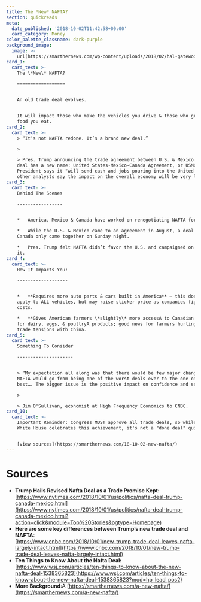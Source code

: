 ```yaml
---
title: The *New* NAFTA?
section: quickreads
meta:
  date_published: '2018-10-02T11:42:58+00:00'
  card_category: Money
color_palette_classname: dark-purple
background_image:
  image: >-
    url(https://smarthernews.com/wp-content/uploads/2018/02/hal-gatewood-336681-360x360.jpg)
card_1:
  card_text: >-
    The \*New\* NAFTA?

    ==================


    An old trade deal evolves.


    It will impact those who make the vehicles you drive & those who grow the
    food you eat.
card_2:
  card_text: >-
    > “It’s not NAFTA redone. It’s a brand new deal.”

    > 

    > Pres. Trump announcing the trade agreement between U.S. & Mexico. The new
    deal has a new name: United States-Mexico-Canada Agreement, or USMCA. The
    President says it "will send cash and jobs pouring into the United States";
    other analysts say the impact on the overall economy will be very little.
card_3:
  card_text: >-
    Behind The Scenes

    -----------------


    *   America, Mexico & Canada have worked on renegotiating NAFTA for weeks.

    *   While the U.S. & Mexico came to an agreement in August, a deal with
    Canada only came together on Sunday night.

    *   Pres. Trump felt NAFTA didn’t favor the U.S. and campaigned on changing
    it.
card_4:
  card_text: >-
    How It Impacts You:

    -------------------


    *   **Requires more auto parts & cars built in America** – this doesn’t
    apply to ALL vehicles, but may raise sticker price as companies figure out
    costs.

    *   **Gives American farmers \*slightly\* more accessA to Canadian markets**
    for dairy, eggs, & poultryA products; good news for farmers hurting due to
    trade tensions with China.
card_5:
  card_text: >-
    Something To Consider

    ---------------------


    > “My expectation all along was that there would be few major changes and
    NAFTA would go from being one of the worst deals ever to the one of the
    best…. The bigger issue is the positive impact on confidence and sentiment.”

    > 

    > Jim O'Sullivan, economist at High Frequency Economics to CNBC.
card_10:
  card_text: >-
    Important Reminder: Congress MUST approve all trade deals, so while the
    White House celebrates this achievement, it's not a "done deal" quite yet.


    [view sources](https://smarthernews.com/18-10-02-new-nafta/)
---
```

Sources
=======

*   **Trump Hails Revised Nafta Deal as a Trade Promise Kept:**  
    [https://www.nytimes.com/2018/10/01/us/politics/nafta-deal-trump-canada-mexico.html](https://www.nytimes.com/2018/10/01/us/politics/nafta-deal-trump-canada-mexico.html?action=click&module=Top%20Stories&pgtype=Homepage)
*   **Here are some key differences between Trump’s new trade deal and NAFTA:**  
    [https://www.cnbc.com/2018/10/01/new-trump-trade-deal-leaves-nafta-largely-intact.html](https://www.cnbc.com/2018/10/01/new-trump-trade-deal-leaves-nafta-largely-intact.html)
*   **Ten Things to Know About the Nafta Deal:**  
    [https://www.wsj.com/articles/ten-things-to-know-about-the-new-nafta-deal-1538365823](https://www.wsj.com/articles/ten-things-to-know-about-the-new-nafta-deal-1538365823?mod=hp_lead_pos2)
*   **More Background**:A [https://smarthernews.com/a-new-nafta/](https://smarthernews.com/a-new-nafta/)